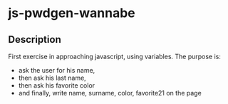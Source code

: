 # js-pwdgen-wannabe
## Description
First exercise in approaching javascript, using variables. 
The purpose is:
- ask the user for his name,
- then ask his last name,
- then ask his favorite color
- and finally, write name, surname, color, favorite21 on the page
